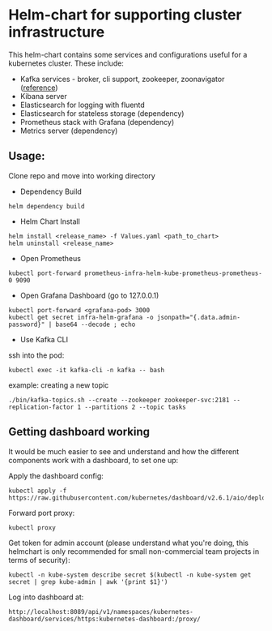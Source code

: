 # Helm-chart for supporting cluster infrastructure

  This helm-chart contains some services and configurations useful for a kubernetes cluster. These include:
  - Kafka services - broker, cli support, zookeeper, zoonavigator ([reference](https://github.com/ricardo-aires/helm-charts/tree/main/charts/kafka "Kafka chart"))
  - Kibana server
  - Elasticsearch for logging with fluentd
  - Elasticsearch for stateless storage (dependency)
  - Prometheus stack with Grafana (dependency)
  - Metrics server (dependency)

## Usage:

Clone repo and move into working directory

- Dependency Build
```
helm dependency build 
```

- Helm Chart Install
```
helm install <release_name> -f Values.yaml <path_to_chart>
helm uninstall <release_name>
```

- Open Prometheus
```
kubectl port-forward prometheus-infra-helm-kube-prometheus-prometheus-0 9090
```

- Open Grafana Dashboard (go to 127.0.0.1)
```
kubectl port-forward <grafana-pod> 3000
kubectl get secret infra-helm-grafana -o jsonpath="{.data.admin-password}" | base64 --decode ; echo
```

- Use Kafka CLI

ssh into the pod:
```
kubectl exec -it kafka-cli -n kafka -- bash
```
example: creating a new topic
```
./bin/kafka-topics.sh --create --zookeeper zookeeper-svc:2181 --replication-factor 1 --partitions 2 --topic tasks
```

## Getting dashboard working

It would be much easier to see and understand and how the different components work with a dashboard, to set one up:

Apply the dashboard config:
```
kubectl apply -f https://raw.githubusercontent.com/kubernetes/dashboard/v2.6.1/aio/deploy/recommended.yaml
```
Forward port proxy:
```
kubectl proxy 
```
Get token for admin account (please understand what you're doing, this helmchart is only recommended for small non-commercial team projects in terms of security):
```
kubectl -n kube-system describe secret $(kubectl -n kube-system get secret | grep kube-admin | awk '{print $1}')

```
Log into dashboard at:
```
http://localhost:8089/api/v1/namespaces/kubernetes-dashboard/services/https:kubernetes-dashboard:/proxy/

```
